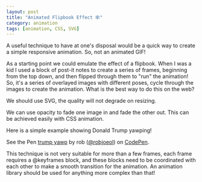 ```yaml
---
layout: post
title: "Animated Flipbook Effect 🕸"
category: animation
tags: [animation, CSS, SVG]
---
```


A useful technique to have at one's disposal would be a quick way to create a simple responsive animation. So, not an animated GIF!  


As a starting point we could emulate the effect of a flipbook. When I was a kid I used a block of post-it notes to create a series of frames, beginning from the top down, and then flipped through them to "run" the animation! So, it's a series of overlayed images with different poses, cycle through the images to create the animation. What is the best way to do this on the web?  


We should use SVG, the quality will not degrade on resizing.


We can use opacity to fade one image in and fade the other out. This can be achieved easily with CSS animation.  


Here is a simple example showing Donald Trump yawping!

<p data-height="365" data-theme-id="0" data-slug-hash="LLzYBY" data-default-tab="result" data-user="robjoeol" data-embed-version="2" data-pen-title="trump yawp" class="codepen">See the Pen <a href="https://codepen.io/robjoeol/pen/LLzYBY/">trump yawp</a> by rob (<a href="https://codepen.io/robjoeol">@robjoeol</a>) on <a href="https://codepen.io">CodePen</a>.</p>
<script async src="https://production-assets.codepen.io/assets/embed/ei.js"></script>

This technique is not very suitable for more than a few frames, each frame requires a @keyframes block, and these blocks need to be coordinated with each other to make a smooth transition for the animation. An animation library should be used for anything more complex than that!

